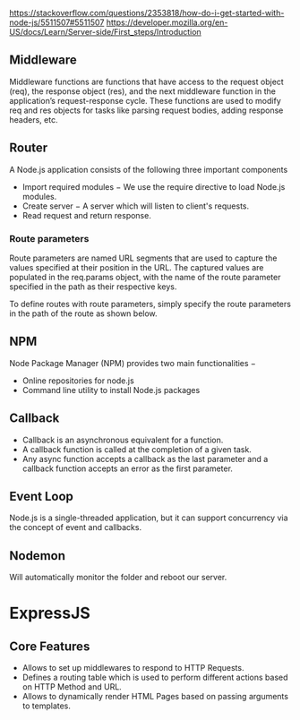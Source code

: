 https://stackoverflow.com/questions/2353818/how-do-i-get-started-with-node-js/5511507#5511507
https://developer.mozilla.org/en-US/docs/Learn/Server-side/First_steps/Introduction

## Middleware
Middleware functions are functions that have access to the request object (req), the response object (res), and the next middleware function in the application’s request-response cycle. These functions are used to modify req and res objects for tasks like parsing request bodies, adding response headers, etc.

## Router

A Node.js application consists of the following three important components
* Import required modules − We use the require directive to load Node.js modules.
* Create server − A server which will listen to client's requests.
* Read request and return response.

### Route parameters
Route parameters are named URL segments that are used to capture the values specified at their position in the URL. The captured values are populated in the req.params object, with the name of the route parameter specified in the path as their respective keys.

To define routes with route parameters, simply specify the route parameters in the path of the route as shown below.

## NPM
Node Package Manager (NPM) provides two main functionalities −
* Online repositories for node.js
* Command line utility to install Node.js packages

## Callback
* Callback is an asynchronous equivalent for a function.
* A callback function is called at the completion of a given task.
* Any async function accepts a callback as the last parameter and a callback function accepts an error as the first parameter.

## Event Loop
Node.js is a single-threaded application, but it can support concurrency via the concept of event and callbacks.

## Nodemon
Will automatically monitor the folder and reboot our server.

# ExpressJS

## Core Features
* Allows to set up middlewares to respond to HTTP Requests.
* Defines a routing table which is used to perform different actions based on HTTP Method and URL.
* Allows to dynamically render HTML Pages based on passing arguments to templates.
